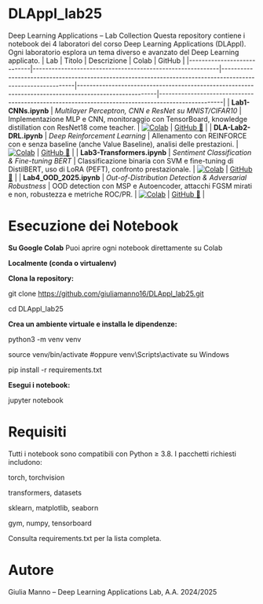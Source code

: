 # DLAppl_lab25
Deep Learning Applications – Lab Collection
Questa repository contiene i notebook dei 4 laboratori del corso Deep Learning Applications (DLAppl). Ogni laboratorio esplora un tema diverso e avanzato del Deep Learning applicato.
| Lab                         | Titolo                                                   | Descrizione                                                                                                 | Colab                                                                                                 | GitHub                                                                                          |
|----------------------------|-----------------------------------------------------------|-------------------------------------------------------------------------------------------------------------|-------------------------------------------------------------------------------------------------------|--------------------------------------------------------------------------------------------------|
| **Lab1-CNNs.ipynb**         | *Multilayer Perceptron, CNN e ResNet su MNIST/CIFAR10*   | Implementazione MLP e CNN, monitoraggio con TensorBoard, knowledge distillation con ResNet18 come teacher. | [![Colab](https://colab.research.google.com/assets/colab-badge.svg)](https://colab.research.google.com/github/giuliamanno16/DLAppl_lab25/blob/main/Lab1-CNNs.ipynb) | [GitHub 🔗](https://github.com/giuliamanno16/DLAppl_lab25/blob/main/Lab1-CNNs.ipynb)         |
| **DLA-Lab2-DRL.ipynb**      | *Deep Reinforcement Learning*                            | Allenamento con REINFORCE con e senza baseline (anche Value Baseline), analisi delle prestazioni.          | [![Colab](https://colab.research.google.com/assets/colab-badge.svg)](https://colab.research.google.com/github/giuliamanno16/DLAppl_lab25/blob/main/DLA-Lab2-DRL.ipynb) | [GitHub 🔗](https://github.com/giuliamanno16/DLAppl_lab25/blob/main/DLA-Lab2-DRL.ipynb)      |
| **Lab3-Transformers.ipynb** | *Sentiment Classification & Fine-tuning BERT*            | Classificazione binaria con SVM e fine-tuning di DistilBERT, uso di LoRA (PEFT), confronto prestazionale.   | [![Colab](https://colab.research.google.com/assets/colab-badge.svg)](https://colab.research.google.com/github/giuliamanno16/DLAppl_lab25/blob/main/Lab3-Transformers.ipynb) | [GitHub 🔗](https://github.com/giuliamanno16/DLAppl_lab25/blob/main/Lab3-Transformers.ipynb) |
| **Lab4_OOD_2025.ipynb**     | *Out-of-Distribution Detection & Adversarial Robustness* | OOD detection con MSP e Autoencoder, attacchi FGSM mirati e non, robustezza e metriche ROC/PR.              | [![Colab](https://colab.research.google.com/assets/colab-badge.svg)](https://colab.research.google.com/github/giuliamanno16/DLAppl_lab25/blob/main/Lab4_OOD_2025.ipynb) | [GitHub 🔗](https://github.com/giuliamanno16/DLAppl_lab25/blob/main/Lab4_OOD_2025.ipynb)     |


# Esecuzione dei Notebook

**Su Google Colab**
Puoi aprire ogni notebook direttamente su Colab 

**Localmente (conda o virtualenv)**

**Clona la repository:**

git clone https://github.com/giuliamanno16/DLAppl_lab25.git

cd DLAppl_lab25

**Crea un ambiente virtuale e installa le dipendenze:**

python3 -m venv venv

source venv/bin/activate  #oppure venv\Scripts\activate su Windows

pip install -r requirements.txt

**Esegui i notebook:**

jupyter notebook

# Requisiti

Tutti i notebook sono compatibili con Python ≥ 3.8. I pacchetti richiesti includono:

torch, torchvision

transformers, datasets

sklearn, matplotlib, seaborn

gym, numpy, tensorboard

Consulta requirements.txt per la lista completa.

# Autore

Giulia Manno – Deep Learning Applications Lab, A.A. 2024/2025
